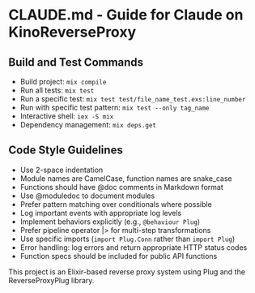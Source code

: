 # CLAUDE.md - Guide for Claude on KinoReverseProxy

## Build and Test Commands
- Build project: `mix compile`
- Run all tests: `mix test`
- Run a specific test: `mix test test/file_name_test.exs:line_number`
- Run with specific test pattern: `mix test --only tag_name`
- Interactive shell: `iex -S mix`
- Dependency management: `mix deps.get`

## Code Style Guidelines
- Use 2-space indentation
- Module names are CamelCase, function names are snake_case
- Functions should have @doc comments in Markdown format
- Use @moduledoc to document modules
- Prefer pattern matching over conditionals where possible
- Log important events with appropriate log levels
- Implement behaviors explicitly (e.g., `@behaviour Plug`)
- Prefer pipeline operator |> for multi-step transformations
- Use specific imports (`import Plug.Conn` rather than `import Plug`)
- Error handling: log errors and return appropriate HTTP status codes
- Function specs should be included for public API functions

This project is an Elixir-based reverse proxy system using Plug and the ReverseProxyPlug library.